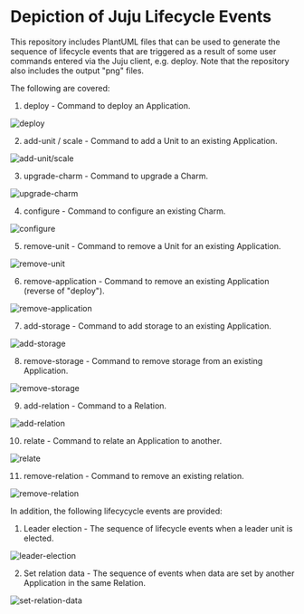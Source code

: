 # Depiction of Juju Lifecycle Events
This repository includes PlantUML files that can be used to generate the sequence of lifecycle events that are triggered as a result of some user commands entered via the Juju client, e.g. deploy. Note that the repository also includes the output "png" files. 


The following are covered:

1. deploy - Command to deploy an Application.

![deploy](deploy.png)

2. add-unit / scale - Command to add a Unit to an existing Application.

![add-unit/scale](add-unit-or-scale.png)

3. upgrade-charm - Command to upgrade a Charm.

![upgrade-charm](upgrade-charm.png)

4. configure - Command to configure an existing Charm.

![configure](configure.png)

5. remove-unit - Command to remove a Unit for an existing Application.

![remove-unit](configure.png)

6. remove-application - Command to remove an existing Application (reverse of "deploy").

![remove-application](remove-application.png)

7. add-storage - Command to add storage to an existing Application.

![add-storage](add-storage.png)

8. remove-storage - Command to remove storage from an existing Application.

![remove-storage](remove-storage.png)

9. add-relation - Command to a Relation.

![add-relation](add-relation.png)

10. relate - Command to relate an Application to another.

![relate](relate.png)

11. remove-relation - Command to remove an existing relation.

![remove-relation](remove-relation.png)


In addition, the following lifecycycle events are provided:

1. Leader election - The sequence of lifecycle events when a leader unit is elected.

![leader-election](leader-election.png)

2. Set relation data - The sequence of events when data are set by another Application in the same Relation.

![set-relation-data](set-relation-data.png)
